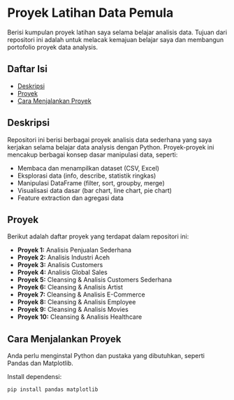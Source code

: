 # Proyek Latihan Data Pemula

Berisi kumpulan proyek latihan saya selama belajar analisis data. Tujuan dari repositori ini adalah untuk melacak kemajuan belajar saya dan membangun portofolio proyek data analysis.

## Daftar Isi

* [Deskripsi](#deskripsi)
* [Proyek](#proyek)
* [Cara Menjalankan Proyek](#cara-menjalankan-proyek)
  
## Deskripsi

Repositori ini berisi berbagai proyek analisis data sederhana yang saya kerjakan selama belajar data analysis dengan Python. Proyek-proyek ini mencakup berbagai konsep dasar manipulasi data, seperti:

* Membaca dan menampilkan dataset (CSV, Excel)
* Eksplorasi data (info, describe, statistik ringkas)
* Manipulasi DataFrame (filter, sort, groupby, merge)
* Visualisasi data dasar (bar chart, line chart, pie chart)
* Feature extraction dan agregasi data

## Proyek

Berikut adalah daftar proyek yang terdapat dalam repositori ini:

* **Proyek 1:** Analisis Penjualan Sederhana
* **Proyek 2:** Analisis Industri Aceh
* **Proyek 3:** Analisis Customers
* **Proyek 4:** Analisis Global Sales
* **Proyek 5:** Cleansing & Analisis Customers Sederhana
* **Proyek 6:** Cleansing & Analisis Artist
* **Proyek 7:** Cleansing & Analisis E-Commerce
* **Proyek 8:** Cleansing & Analisis Employee
* **Proyek 9:** Cleansing & Analisis Movies
* **Proyek 10:** Cleansing & Analisis Healthcare

## Cara Menjalankan Proyek

Anda perlu menginstal Python dan pustaka yang dibutuhkan, seperti Pandas dan Matplotlib.

Install dependensi:
```bash
pip install pandas matplotlib



